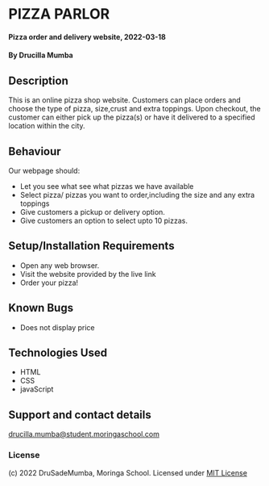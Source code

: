 # PIZZA PARLOR
#### Pizza order and delivery website, 2022-03-18
#### By **Drucilla Mumba**
## Description
This is an online pizza shop website. Customers can place orders and choose the type of pizza, size,crust and extra toppings. Upon checkout, the customer can either pick up the pizza(s) or have it delivered to a specified location within the city.
## Behaviour
Our webpage should:
* Let you see what see what pizzas we have available
* Select pizza/ pizzas you want to order,including the size and any extra toppings
* Give customers a pickup or delivery option.
* Give customers an option to select upto 10 pizzas.
## Setup/Installation Requirements
* Open any web browser.
* Visit the website provided by the live link
* Order your pizza!
## Known Bugs
* Does not display price
## Technologies Used
* HTML
* CSS
* javaScript
## Support and contact details
drucilla.mumba@student.moringaschool.com
### License
(c) 2022 DruSadeMumba, Moringa School.
Licensed under [MIT License](LICENSE)
